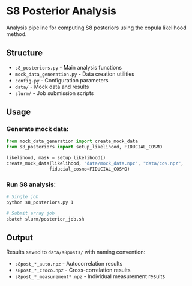 # S8 Posterior Analysis

Analysis pipeline for computing S8 posteriors using the copula likelihood method.

## Structure

- `s8_posteriors.py` - Main analysis functions
- `mock_data_generation.py` - Data creation utilities  
- `config.py` - Configuration parameters
- `data/` - Mock data and results
- `slurm/` - Job submission scripts

## Usage

### Generate mock data:
```python
from mock_data_generation import create_mock_data
from s8_posteriors import setup_likelihood, FIDUCIAL_COSMO

likelihood, mask = setup_likelihood()
create_mock_data(likelihood, "data/mock_data.npz", "data/cov.npz", 
                fiducial_cosmo=FIDUCIAL_COSMO)
```

### Run S8 analysis:
```bash
# Single job
python s8_posteriors.py 1

# Submit array job
sbatch slurm/posterior_job.sh
```

## Output

Results saved to `data/s8posts/` with naming convention:
- `s8post_*_auto.npz` - Autocorrelation results
- `s8post_*_croco.npz` - Cross-correlation results  
- `s8post_*_measurement*.npz` - Individual measurement results